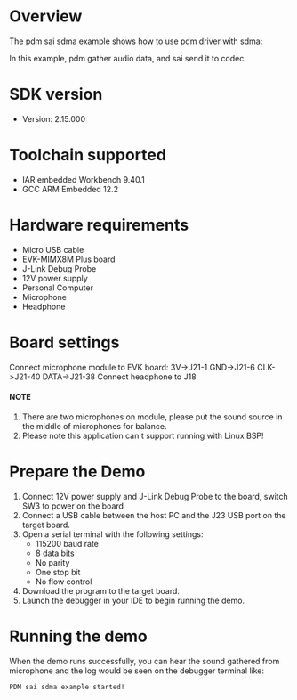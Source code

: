 Overview
========
The pdm sai sdma example shows how to use pdm driver with sdma:

In this example, pdm gather audio data, and sai send it to codec.

SDK version
===========
- Version: 2.15.000

Toolchain supported
===================
- IAR embedded Workbench  9.40.1
- GCC ARM Embedded  12.2

Hardware requirements
=====================
- Micro USB cable
- EVK-MIMX8M Plus board
- J-Link Debug Probe
- 12V power supply
- Personal Computer
- Microphone
- Headphone

Board settings
==============
Connect microphone module to EVK board:
3V->J21-1
GND->J21-6
CLK->J21-40
DATA->J21-38
Connect headphone to J18

#### NOTE ####
1.  There are two microphones on module, please put the sound source in the middle of microphones for balance.
2.  Please note this application can't support running with Linux BSP!

Prepare the Demo
================
1.  Connect 12V power supply and J-Link Debug Probe to the board, switch SW3 to power on the board
2.  Connect a USB cable between the host PC and the J23 USB port on the target board.
3.  Open a serial terminal with the following settings:
    - 115200 baud rate
    - 8 data bits
    - No parity
    - One stop bit
    - No flow control
4.  Download the program to the target board.
5.  Launch the debugger in your IDE to begin running the demo.


Running the demo
================
When the demo runs successfully, you can hear the sound gathered from microphone and the log would be seen on the debugger terminal like:

~~~~~~~~~~~~~~~~~~~
PDM sai sdma example started!
~~~~~~~~~~~~~~~~~~~



